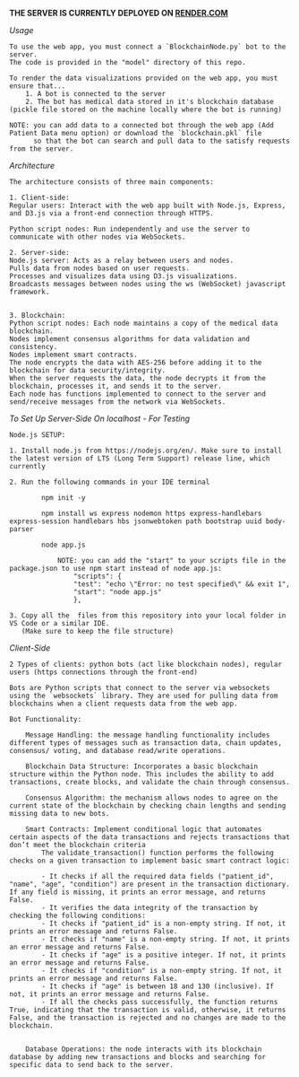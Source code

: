**THE SERVER IS CURRENTLY DEPLOYED ON [RENDER.COM](https://healthcare-data-management.onrender.com/)**

*Usage*

    To use the web app, you must connect a `BlockchainNode.py` bot to the server. 
    The code is provided in the "model" directory of this repo.

    To render the data visualizations provided on the web app, you must ensure that...
        1. A bot is connected to the server
        2. The bot has medical data stored in it's blockchain database (pickle file stored on the machine locally where the bot is running)

    NOTE: you can add data to a connected bot through the web app (Add Patient Data menu option) or download the `blockchain.pkl` file 
          so that the bot can search and pull data to the satisfy requests from the server.

*Architecture*

    The architecture consists of three main components:

    1. Client-side:
    Regular users: Interact with the web app built with Node.js, Express, and D3.js via a front-end connection through HTTPS.

    Python script nodes: Run independently and use the server to communicate with other nodes via WebSockets.

    2. Server-side:
    Node.js server: Acts as a relay between users and nodes.
    Pulls data from nodes based on user requests.
    Processes and visualizes data using D3.js visualizations.
    Broadcasts messages between nodes using the ws (WebSocket) javascript framework.


    3. Blockchain:
    Python script nodes: Each node maintains a copy of the medical data blockchain.
    Nodes implement consensus algorithms for data validation and consistency.
    Nodes implement smart contracts.
    The node encrypts the data with AES-256 before adding it to the blockchain for data security/integrity. 
    When the server requests the data, the node decrypts it from the blockchain, processes it, and sends it to the server.
    Each node has functions implemented to connect to the server and send/receive messages from the network via WebSockets.



*To Set Up Server-Side On localhost - For Testing*

    Node.js SETUP:

    1. Install node.js from https://nodejs.org/en/. Make sure to install the latest version of LTS (Long Term Support) release line, which currently

    2. Run the following commands in your IDE terminal

            npm init -y

            npm install ws express nodemon https express-handlebars express-session handlebars hbs jsonwebtoken path bootstrap uuid body-parser

            node app.js

                NOTE: you can add the "start" to your scripts file in the package.json to use npm start instead of node app.js:
                    "scripts": {
                    "test": "echo \"Error: no test specified\" && exit 1",
                    "start": "node app.js"
                    },

    3. Copy all the  files from this repository into your local folder in VS Code or a similar IDE.
       (Make sure to keep the file structure)

*Client-Side*

    2 Types of clients: python bots (act like blockchain nodes), regular users (https connections through the front-end)

    Bots are Python scripts that connect to the server via websockets using the `websockets` library. They are used for pulling data from blockchains when a client requests data from the web app. 

    Bot Functionality: 
    
        Message Handling: the message handling functionality includes different types of messages such as transaction data, chain updates, consensus/ voting, and database read/write operations.

        Blockchain Data Structure: Incorporates a basic blockchain structure within the Python node. This includes the ability to add transactions, create blocks, and validate the chain through consensus.

        Consensus Algorithm: the mechanism allows nodes to agree on the current state of the blockchain by checking chain lengths and sending missing data to new bots.

        Smart Contracts: Implement conditional logic that automates certain aspects of the data transactions and rejects transactions that don’t meet the blockchain criteria
            The validate_transaction() function performs the following checks on a given transaction to implement basic smart contract logic:

            - It checks if all the required data fields ("patient_id", "name", "age", "condition") are present in the transaction dictionary. If any field is missing, it prints an error message, and returns False.
            - It verifies the data integrity of the transaction by checking the following conditions:
            - It checks if "patient_id" is a non-empty string. If not, it prints an error message and returns False.
            - It checks if "name" is a non-empty string. If not, it prints an error message and returns False.
            - It checks if "age" is a positive integer. If not, it prints an error message and returns False.
            - It checks if "condition" is a non-empty string. If not, it prints an error message and returns False.
            - It checks if "age" is between 18 and 130 (inclusive). If not, it prints an error message and returns False.
            - If all the checks pass successfully, the function returns True, indicating that the transaction is valid, otherwise, it returns False, and the transaction is rejected and no changes are made to the blockchain.


        Database Operations: the node interacts with its blockchain database by adding new transactions and blocks and searching for specific data to send back to the server.





